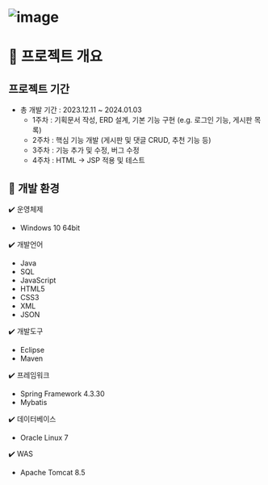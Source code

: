 # ![image](https://github.com/ChimmyWorld/DevCommProject/assets/61040342/5ea31719-b139-418a-8532-1112de349e5d)

# 🌳 프로젝트 개요

## 프로젝트 기간
- 총 개발 기간 : 2023.12.11 ~ 2024.01.03
  - 1주차 : 기획문서 작성, ERD 설계, 기본 기능 구현 (e.g. 로그인 기능, 게시판 목록) 
  - 2주차 : 핵심 기능 개발 (게시판 및 댓글 CRUD, 추천 기능 등)
  - 3주차 : 기능 추가 및 수정, 버그 수정
  - 4주차 : HTML -> JSP 적용 및 테스트

## 🔨 개발 환경
✔️ 운영체제
  - Windows 10 64bit
    
✔️ 개발언어
  - Java
  - SQL
  - JavaScript
  - HTML5
  - CSS3
  - XML
  - JSON
    
✔️ 개발도구
  - Eclipse
  - Maven

✔️ 프레임워크
  - Spring Framework 4.3.30
  - Mybatis

✔️ 데이터베이스
  - Oracle Linux 7

✔️ WAS
  - Apache Tomcat 8.5
